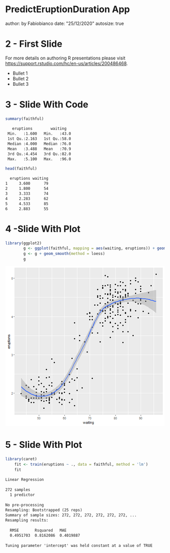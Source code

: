 PredictEruptionDuration App
========================================================
author: by Fabiobianco
date: "25/12/2020"
autosize: true

2 - First Slide
========================================================

For more details on authoring R presentations please visit <https://support.rstudio.com/hc/en-us/articles/200486468>.

- Bullet 1
- Bullet 2
- Bullet 3

3 - Slide With Code
========================================================


```r
summary(faithful)
```

```
   eruptions        waiting    
 Min.   :1.600   Min.   :43.0  
 1st Qu.:2.163   1st Qu.:58.0  
 Median :4.000   Median :76.0  
 Mean   :3.488   Mean   :70.9  
 3rd Qu.:4.454   3rd Qu.:82.0  
 Max.   :5.100   Max.   :96.0  
```

```r
head(faithful)
```

```
  eruptions waiting
1     3.600      79
2     1.800      54
3     3.333      74
4     2.283      62
5     4.533      85
6     2.883      55
```

4 -Slide With Plot
========================================================


```r
library(ggplot2)
        g <- ggplot(faithful, mapping = aes(waiting, eruptions)) + geom_point()
        g <- g + geom_smooth(method = loess)
        g
```

![plot of chunk unnamed-chunk-2](PredictEruptionDuration-figure/unnamed-chunk-2-1.png)

5 - Slide With Plot
========================================================


```r
library(caret)
    fit <- train(eruptions ~ ., data = faithful, method = 'lm')
    fit
```

```
Linear Regression 

272 samples
  1 predictor

No pre-processing
Resampling: Bootstrapped (25 reps) 
Summary of sample sizes: 272, 272, 272, 272, 272, 272, ... 
Resampling results:

  RMSE       Rsquared   MAE      
  0.4951703  0.8162086  0.4019887

Tuning parameter 'intercept' was held constant at a value of TRUE
```


